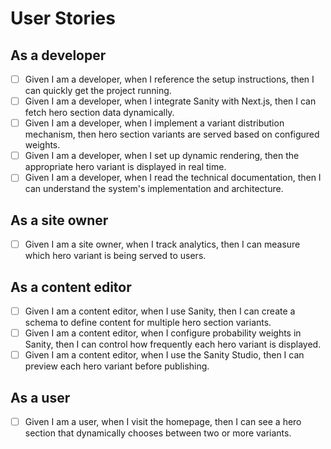 # User Stories

## As a developer
- [ ] Given I am a developer, when I reference the setup instructions, then I can quickly get the project running.
- [ ] Given I am a developer, when I integrate Sanity with Next.js, then I can fetch hero section data dynamically.
- [ ] Given I am a developer, when I implement a variant distribution mechanism, then hero section variants are served based on configured weights.
- [ ] Given I am a developer, when I set up dynamic rendering, then the appropriate hero variant is displayed in real time.
- [ ] Given I am a developer, when I read the technical documentation, then I can understand the system's implementation and architecture.

## As a site owner
- [ ] Given I am a site owner, when I track analytics, then I can measure which hero variant is being served to users.

## As a content editor
- [ ] Given I am a content editor, when I use Sanity, then I can create a schema to define content for multiple hero section variants.
- [ ] Given I am a content editor, when I configure probability weights in Sanity, then I can control how frequently each hero variant is displayed.
- [ ] Given I am a content editor, when I use the Sanity Studio, then I can preview each hero variant before publishing.

## As a user
- [ ] Given I am a user, when I visit the homepage, then I can see a hero section that dynamically chooses between two or more variants.
